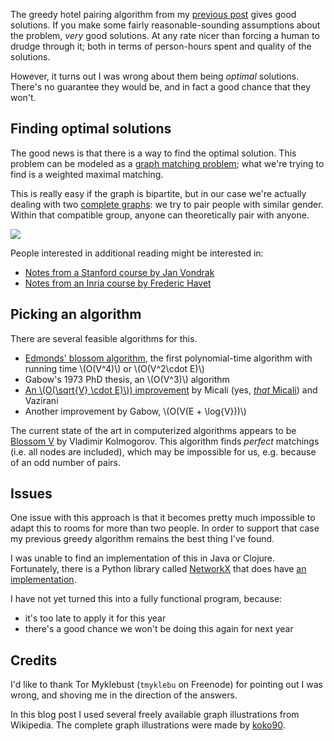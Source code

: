 <!--
.. title: Optimal hotel room pairing
.. slug: optimal-hotel-room-pairing
.. date: 2014/03/18 13:05
.. tags: pycon
.. has_math: yes
-->

The greedy hotel pairing algorithm from my [previous post][previous]
gives good solutions. If you make some fairly reasonable-sounding
assumptions about the problem, *very* good solutions. At any rate
nicer than forcing a human to drudge through it; both in terms of
person-hours spent and quality of the solutions.

However, it turns out I was wrong about them being *optimal*
solutions. There's no guarantee they would be, and in fact a good
chance that they won't.

[previous]: http://blog.lvh.io/blog/2014/03/10/optimization-problems-and-pycon-financial-aid/

## Finding optimal solutions

The good news is that there is a way to find the optimal solution.
This problem can be modeled as a [graph matching problem][matching];
what we're trying to find is a weighted maximal matching.

This is really easy if the graph is bipartite, but in our case we're
actually dealing with two [complete graphs][complete]: we try to pair
people with similar gender. Within that compatible group, anyone can
theoretically pair with anyone.

<img src="https://upload.wikimedia.org/wikipedia/commons/8/86/10-simplex_graph.svg">

People interested in additional reading might be interested in:

- [Notes from a Stanford course by Jan Vondrak][vondrak]
- [Notes from an Inria course by Frederic Havet][havet]

[matching]: https://en.wikipedia.org/wiki/Matching_%28graph_theory%29
[complete]: https://en.wikipedia.org/wiki/Complete_graph
[vondrak]: http://theory.stanford.edu/~jvondrak/CS369P-files/lec6.pdf
[havet]: http://www-sop.inria.fr/members/Frederic.Havet/Cours/matching.pdf

## Picking an algorithm

There are several feasible algorithms for this.

- [Edmonds' blossom algorithm][blossom], the first polynomial-time
  algorithm with running time \\(O(V^4)\\) or \\(O(V^2\cdot E)\\)
- Gabow's 1973 PhD thesis, an \\(O(V^3)\\) algorithm
- [An \\(O(\sqrt{V} \cdot E)\\)) improvement][micvas] by Micali (yes,
  [*that* Micali][micali]) and Vazirani
- Another improvement by Gabow, \\(O(V(E + \log{V}))\\)

The current state of the art in computerized algorithms appears to be
[Blossom V][blossomv] by Vladimir Kolmogorov. This algorithm finds
*perfect* matchings (i.e. all nodes are included), which may be
impossible for us, e.g. because of an odd number of pairs.

[blossom]: https://en.wikipedia.org/wiki/Blossom_algorithm
[micvas]: http://dl.acm.org/citation.cfm?id=1382663
[micali]: https://en.wikipedia.org/wiki/Silvio_Micali
[blossomv]: http://pub.ist.ac.at/~vnk/papers/blossom5.pdf

## Issues

One issue with this approach is that it becomes pretty much impossible
to adapt this to rooms for more than two people. In order to support
that case my previous greedy algorithm remains the best thing I've
found.

I was unable to find an implementation of this in Java or Clojure.
Fortunately, there is a Python library called [NetworkX][networkx]
that does have [an implementation][max_weight_matching].

I have not yet turned this into a fully functional program, because:

- it's too late to apply it for this year
- there's a good chance we won't be doing this again for next year

[networkx]: http://networkx.lanl.gov
[max_weight_matching]: http://networkx.lanl.gov/reference/generated/networkx.algorithms.matching.max_weight_matching.html

## Credits

I'd like to thank Tor Myklebust (`tmyklebu` on Freenode) for pointing
out I was wrong, and shoving me in the direction of the answers.

In this blog post I used several freely available graph illustrations
from Wikipedia. The complete graph illustrations were made by
[koko90][koko90].

[koko90]: https://commons.wikimedia.org/wiki/User:Koko90
